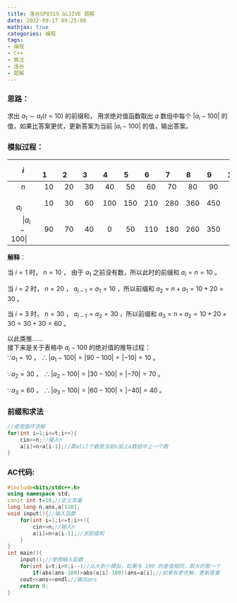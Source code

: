 ```yaml
---
title: 洛谷SP8319 GLJIVE 题解
date: 2022-09-17 09:25:06
mathjax: true
categories: 编程
tags:
- 编程
- C++
- 算法
- 洛谷
- 题解
---
```

### 思路： 
求出 $a_1\sim a_t(t=10)$ 的前缀和， 用求绝对值函数取出 $a$ 数组中每个 $\left\vert a_i -100\right\vert$ 的值，如果比答案更优，更新答案为当前 $\left\vert a_i -100\right\vert$  的值，输出答案。

### 模拟过程：  
 
|  $\quad i\quad$ | $\quad1\quad$ | $\quad2\quad$ | $\quad3\quad$ | $\quad4\quad$ | $\quad5\quad$ | $\quad6\quad$ | $\quad7\quad$ | $\quad8\quad$ | $\quad9\quad$ | $\quad10\quad$ |
| :--: | :--: | :--: | :--: | :--: | :--: | :--: | :--: | :--: | :--: | :---: |
| $\quad n\quad$  | $10$ | $20$ | $30$ | $40$ | $50$ | $60$ | $70$ | $80$ | $90$ | $100$ |
| $\quad\;\; a_i\quad$  | $10$ | $30$ | $60$ | $100$ | $150$ | $210$ | $280$ | $360$ | $450$ | $550$ |
| $\quad\left\vert a_i -100\right\vert\quad$ | $90$ | $70$ | $40$ |  $0$  | $50$ | $110$ | $180$ | $260$ | $350$ | $450$ |

**解释**：　
   
当 $i=1$ 时， $n=10$ ， 由于 $a_1$ 之前没有数，所以此时的前缀和 $a_i=n=10$  。  

当 $i=2$ 时， $n=20$ ， $a_{i-1}=a_1=10$ ，所以前缀和 $a_2=n+a_1=10+20=30$   。  

当 $i=3$ 时， $n=30$ ， $a_{i-1}=a_2=30$ ，所以前缀和 $a_3=n+a_2=10+20+30=30+30=60$  。  
  
以此类推……   
接下来是关于表格中 $a_{i}-100$ 的绝对值的推导过程：   
$\because a_1=10$ ， $\therefore\left\vert a_1 -100\right\vert=\left\vert 90-100\right\vert=\left\vert -10\right\vert=10$ 。  

$\because a_2=30$ ， $\therefore\left\vert a_2-100\right\vert=\left\vert 30-100\right\vert=\left\vert -70\right\vert=70$ 。  

$\because a_3=60$ ， $\therefore\left\vert a_3 -100\right\vert=\left\vert 60-100\right\vert=\left\vert -40\right\vert=40$ 。

### 前缀和求法
```cpp
//使用循环求解
for(int i=1;i<=t;i++){
	cin>>n;//输入n  
	a[i]=n+a[i-1];//第a[i]个数是当前n加上a数组中上一个数
}
```
### AC代码:  
```cpp
#include<bits/stdc++.h>  
using namespace std;
const int t=10;//定义常量 
long long n,ans,a[110];
void input(){//输入函数 
	for(int i=1;i<=t;i++){
		cin>>n;//输入n  
		a[i]=n+a[i-1];//求前缀和
	}
}
int main(){
	input();//使用输入函数
	for(int i=t;i>0;i--)//从大到小模拟，如果与 100 的差值相同，取大的那一个 
		if(abs(ans-100)>abs(a[i]-100))ans=a[i];//如果有更优解，更新答案 
	cout<<ans<<endl;//输出ans 
	return 0;
} 

```

